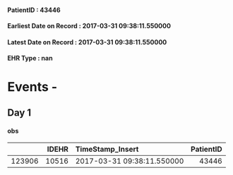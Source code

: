 
#### PatientID : 43446
#### Earliest Date on Record : 2017-03-31 09:38:11.550000
#### Latest Date on Record : 2017-03-31 09:38:11.550000
#### EHR Type : nan

# Events - 

## Day 1

#### obs
|        |   IDEHR | TimeStamp_Insert           |   PatientID |
|-------:|--------:|:---------------------------|------------:|
| 123906 |   10516 | 2017-03-31 09:38:11.550000 |       43446 |


